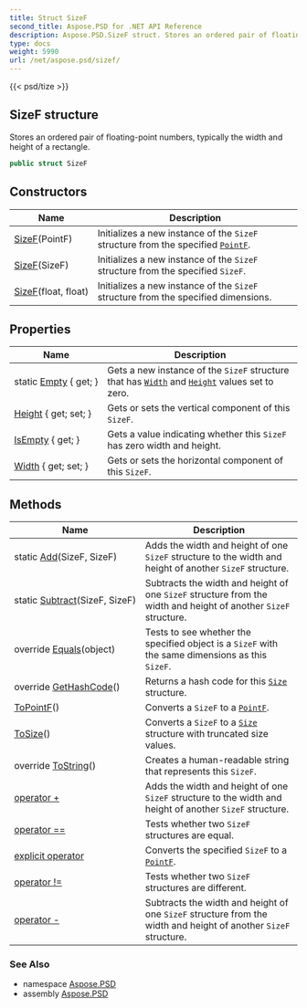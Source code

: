 ```yaml
---
title: Struct SizeF
second_title: Aspose.PSD for .NET API Reference
description: Aspose.PSD.SizeF struct. Stores an ordered pair of floatingpoint numbers typically the width and height of a rectangle
type: docs
weight: 5990
url: /net/aspose.psd/sizef/
---
```

{{< psd/tize >}}
## SizeF structure

Stores an ordered pair of floating-point numbers, typically the width and height of a rectangle.

```csharp
public struct SizeF
```

## Constructors

| Name | Description |
| --- | --- |
| [SizeF](sizef/#constructor)(PointF) | Initializes a new instance of the `SizeF` structure from the specified [`PointF`](../pointf/). |
| [SizeF](sizef/#constructor_1)(SizeF) | Initializes a new instance of the `SizeF` structure from the specified `SizeF`. |
| [SizeF](sizef/#constructor_2)(float, float) | Initializes a new instance of the `SizeF` structure from the specified dimensions. |

## Properties

| Name | Description |
| --- | --- |
| static [Empty](../../aspose.psd/sizef/empty/) { get; } | Gets a new instance of the `SizeF` structure that has [`Width`](./width/) and [`Height`](./height/) values set to zero. |
| [Height](../../aspose.psd/sizef/height/) { get; set; } | Gets or sets the vertical component of this `SizeF`. |
| [IsEmpty](../../aspose.psd/sizef/isempty/) { get; } | Gets a value indicating whether this `SizeF` has zero width and height. |
| [Width](../../aspose.psd/sizef/width/) { get; set; } | Gets or sets the horizontal component of this `SizeF`. |

## Methods

| Name | Description |
| --- | --- |
| static [Add](../../aspose.psd/sizef/add/)(SizeF, SizeF) | Adds the width and height of one `SizeF` structure to the width and height of another `SizeF` structure. |
| static [Subtract](../../aspose.psd/sizef/subtract/)(SizeF, SizeF) | Subtracts the width and height of one `SizeF` structure from the width and height of another `SizeF` structure. |
| override [Equals](../../aspose.psd/sizef/equals/)(object) | Tests to see whether the specified object is a `SizeF` with the same dimensions as this `SizeF`. |
| override [GetHashCode](../../aspose.psd/sizef/gethashcode/)() | Returns a hash code for this [`Size`](../size/) structure. |
| [ToPointF](../../aspose.psd/sizef/topointf/)() | Converts a `SizeF` to a [`PointF`](../pointf/). |
| [ToSize](../../aspose.psd/sizef/tosize/)() | Converts a `SizeF` to a [`Size`](../size/) structure with truncated size values. |
| override [ToString](../../aspose.psd/sizef/tostring/)() | Creates a human-readable string that represents this `SizeF`. |
| [operator +](../../aspose.psd/sizef/op_addition/) | Adds the width and height of one `SizeF` structure to the width and height of another `SizeF` structure. |
| [operator ==](../../aspose.psd/sizef/op_equality/) | Tests whether two `SizeF` structures are equal. |
| [explicit operator](../../aspose.psd/sizef/op_explicit/) | Converts the specified `SizeF` to a [`PointF`](../pointf/). |
| [operator !=](../../aspose.psd/sizef/op_inequality/) | Tests whether two `SizeF` structures are different. |
| [operator -](../../aspose.psd/sizef/op_subtraction/) | Subtracts the width and height of one `SizeF` structure from the width and height of another `SizeF` structure. |

### See Also

* namespace [Aspose.PSD](../../aspose.psd/)
* assembly [Aspose.PSD](../../)


